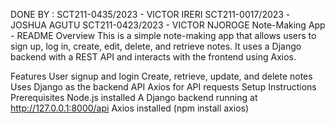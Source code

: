 DONE BY : SCT211-0435/2023 - VICTOR IRERI
         SCT211-0017/2023 -JOSHUA AGUTU
         SCT211-0423/2023 - VICTOR NJOROGE
Note-Making App - README
Overview
This is a simple note-making app that allows users to sign up, log in, create, edit, delete, and retrieve notes. It uses a Django backend with a REST API and interacts with the frontend using Axios.

Features
User signup and login
Create, retrieve, update, and delete notes
Uses Django as the backend API
Axios for API requests
Setup Instructions
Prerequisites
Node.js installed
A Django backend running at http://127.0.0.1:8000/api
Axios installed (npm install axios)
